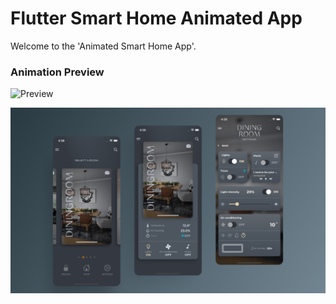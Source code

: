 # Flutter Smart Home Animated App

Welcome to the 'Animated Smart Home App'.

### Animation Preview

![Preview](/gif.gif)

![App UI](/ui.png)

